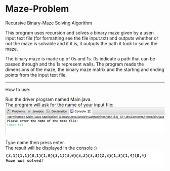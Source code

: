 # Maze-Problem
Recursive Binary-Maze Solving Algorithm

This program uses recursion and solves a binary maze given by a user-input text file (for formatting see the file input.txt) and outputs whether or not the maze is solvable and if it is, it outputs the path it took to solve the maze. 

The binary maze is made up of 0s and 1s. 0s indicate a path that can be passed through and the 1s represent walls. 
The program reads the dimensions of the maze, the binary maze matrix and the starting and ending points from the input text file. 
 
****************************************************************

How to use:

Run the driver program named Main.java. </br>
The program will ask for the name of your input file: </br>
![alt text](https://github.com/Pegah-Eizad/Binary-Maze-Solving-Algorithm/blob/master/user_input.png "input file")
<br></br>
Type name then press enter.</br>
The result will be displayed in the console :)
![alt text](https://github.com/Pegah-Eizad/Binary-Maze-Solving-Algorithm/blob/master/user_output.png "program output")


